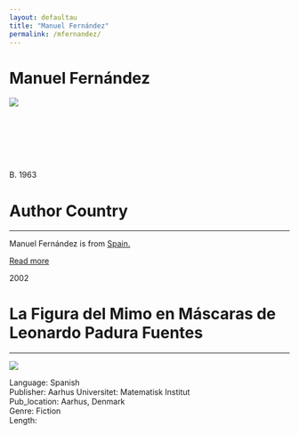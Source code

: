 ```yaml
---
layout: defaultau
title: "Manuel Fernández"
permalink: /mfernandez/
---
```

<!-- partial:index.partial.html -->
<div class="content">
    <h1>Manuel Fernández</h1>
    <div class="quote">
        <div><img src="https://static3.elnortedecastilla.es/www/pre2017/multimedia/noticias/201004/19/Media/manuelfernandezalvarez300--253x180.jpg" class="logo"></div>
    </div>
    <div class="timeline">
        <div style="padding-bottom:100px;"></div>
        <div class="block">
            <div class="date right"><p class="right"> B. 1963 </p></div>
            <div class="dot"></div>
            <div class="left first">
            <div class="author_country">
                <h1>Author Country</h1><hr>
      <div class="aclocation">      <p>Manuel Fernández is from <a href="{{ site.baseurl }}/2">Spain.</a></p></div>
            <div class="acreadmore">     <a href="https://en.wikipedia.org/wiki/Manuel_Fernández_Álvarez" target="_blank">Read more</a></div>
            </div>
            </div>
        </div>
       <div class="block">
            <div class="date left"><p class="left">2002</p></div>
            <div class="dot"></div>
            <div class="right hide">
                <h1>La Figura del Mimo en Máscaras de Leonardo Padura Fuentes</h1><hr>
                <p><img src="https://cdn.vectorstock.com/i/preview-1x/48/06/image-preview-icon-picture-placeholder-vector-31284806.jpg"></p>
                <p>Language: Spanish<br/>
                Publisher: Aarhus Universitet: Matematisk Institut<br/>
                Pub_location: Aarhus, Denmark<br/>
                Genre: Fiction<br/>
                Length: </p>
            </div>
        </div>
</div>
  <!-- partial -->
<script src='https://cdnjs.cloudflare.com/ajax/libs/jquery/3.1.1/jquery.min.js'></script><script  src="{{ site.baseurl }}/assets/js/authorscript.js"></script>